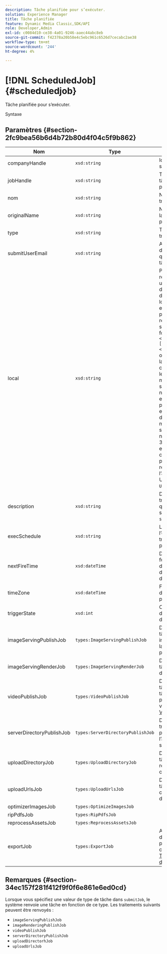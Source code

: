 ```yaml
---
description: Tâche planifiée pour s’exécuter.
solution: Experience Manager
title: Tâche planifiée
feature: Dynamic Media Classic,SDK/API
role: Developer,Admin
exl-id: c0084d10-ce38-4a01-9246-aaec44abc8eb
source-git-commit: f42378a20b58e4c5ebc961c6526d7cecabc2ae38
workflow-type: tm+mt
source-wordcount: '244'
ht-degree: 4%

---
```


# [!DNL ScheduledJob]{#scheduledjob}

Tâche planifiée pour s’exécuter.

Syntaxe

## Paramètres {#section-2fc9bea56b6d4b72b80d4f04c5f9b862}

| Nom | Type | Description |
|---|---|---|
| companyHandle | `xsd:string` | Identifiant de la société. |
| jobHandle | `xsd:string` | Traitement des tâches planifiées. |
| nom | `xsd:string` | Nom du traitement. |
| originalName | `xsd:string` | Nom d’origine de la tâche planifiée. |
| type | `xsd:string` | Type de traitement. |
| submitUserEmail | `xsd:string` | Adresse e-mail de l’utilisateur qui a planifié la tâche. |
| local | `xsd:string` | Paramètres régionaux à utiliser pour les détails du journal de tâches et la localisation des e-mails. Les paramètres régionaux sont spécifiés sous la forme `<language_code>[- <country_code>]`, où le code de langue est un code à deux lettres en minuscules spécifié par la norme ISO-639, et le code de pays facultatif est un code à deux lettres en majuscules spécifié par la norme ISO-3166. Par exemple, la chaîne des paramètres régionaux pour l’anglais (États-Unis) serait : `en-US`. |
| description | `xsd:string` | Description du traitement telle qu’initialement spécifiée dans `submitJob`. |
| execSchedule | `xsd:string` | Lorsque l’exécution du traitement est planifiée. |
| nextFireTime | `xsd:dateTime` | Date, heure et fuseau horaire du déclenchement de la tâche. |
| timeZone | `xsd:dateTime` | Fuseau horaire de la tâche planifiée. |
| triggerState | `xsd:int` | Choix de l’état de déclenchement de la tâche. |
| imageServingPublishJob | `types:ImageServingPublishJob` | Détails de la tâche pour une image diffusant la tâche de publication. |
| imageServingRenderJob | `types:ImageServingRenderJob` | Détails d’une tâche de rendu d’image. |
| videoPublishJob | `types:VideoPublishJob` | Détails de la tâche pour une tâche de publication vidéo. Voir [VideoPublishJob](https://experienceleague.adobe.com/docs/dynamic-media-developer-resources/image-production-api/data-types/r-scheduled-job.html?lang=fr). |
| serverDirectoryPublishJob | `types:ServerDirectoryPublishJob` | Détails d’un traitement de publication dans l’annuaire du serveur. |
| uploadDirectoryJob | `types:UploadDirectoryJob` | Détails d’une tâche de répertoire de chargement. |
| uploadUrlsJob | `types:UploadUrlsJob` | Détails d’une tâche de chargement d’URL. |
| optimizerImagesJob | `types:OptimizeImagesJob` | |
| ripPdfsJob | `types:RipPdfsJob` | |
| reprocessAssetsJob | `types:ReprocessAssetsJob` | |
| exportJob | `types:ExportJob` | Autoriser l&#39;export des fichiers précédemment chargés Voir [ Tâche d’exportation ](https://experienceleague.adobe.com/docs/dynamic-media-developer-resources/image-production-api/data-types/r-scheduled-job.html?lang=fr). |

## Remarques {#section-34ec157f281f412f9f0f6e861e6ed0cd}

Lorsque vous spécifiez une valeur de type de tâche dans `submitJob`, le système renvoie une tâche en fonction de ce type. Les traitements suivants peuvent être renvoyés :

* `imageServingPublishJob`
* `imageRenderingPublishJob`
* `videoPublishJob`
* `serverDirectoryPublishJob`
* `uploadDirectorhJob`
* `uploadUrlsJob`
